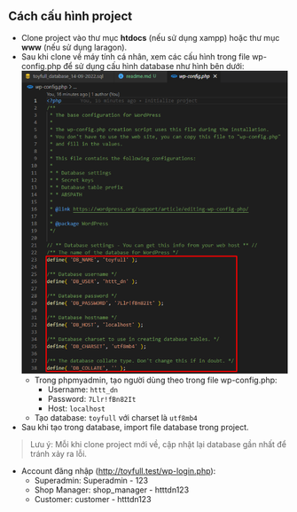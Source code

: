 ## Cách cấu hình project ##
- Clone project vào thư mục **htdocs** (nếu sử dụng xampp) hoặc thư mục **www** (nếu sử dụng laragon).
- Sau khi clone về máy tính cá nhân, xem các cấu hình trong file wp-config.php để sử dụng cấu hình database như hình bên dưới:
![alt text](./wp-content/uploads/wp-config.png)
	- Trong phpmyadmin, tạo người dùng theo trong file wp-config.php:
		- Username: `httt_dn`
		- Password: `7Llr!fBn82It`
		- Host: `localhost`
	- Tạo database: `toyfull` với charset là `utf8mb4`
- Sau khi tạo trong database, import file database trong project.
> Lưu ý: Mỗi khi clone project mới về, cập nhật lại database gần nhất để tránh xảy ra lỗi.
- Account đăng nhập (http://toyfull.test/wp-login.php):
	- Superadmin: Superadmin - 123
	- Shop Manager: shop_manager - htttdn123
	- Customer: customer - htttdn123